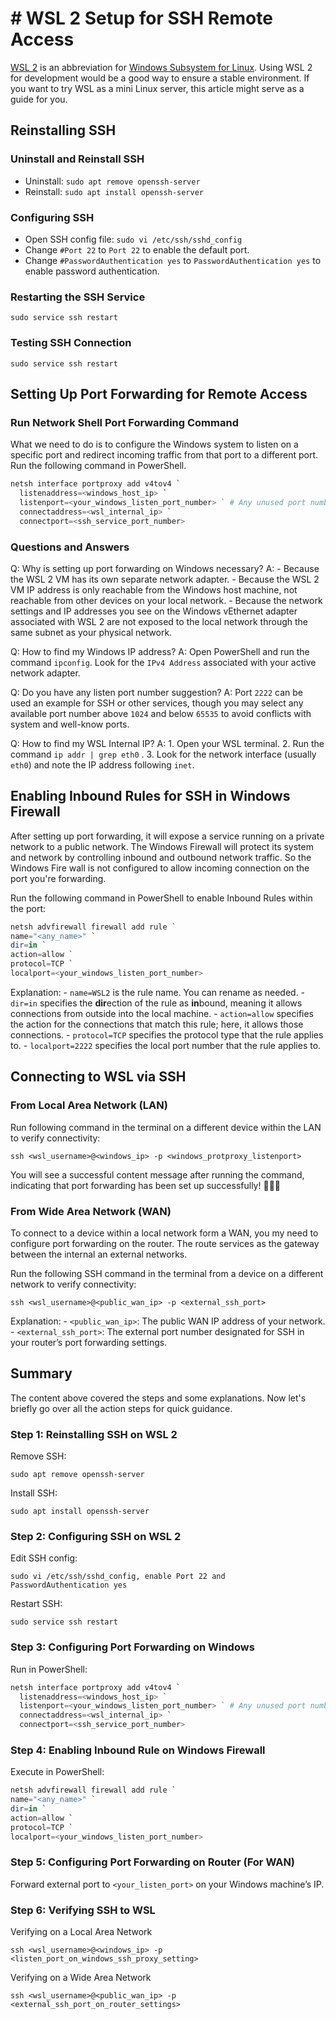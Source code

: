 # # WSL 2 Setup for SSH Remote Access
[WSL 2](https://en.wikipedia.org/wiki/Windows_Subsystem_for_Linux#WSL_2) is an abbreviation for [Windows Subsystem for Linux](https://en.wikipedia.org/wiki/Windows_Subsystem_for_Linux). Using WSL 2 for development would be a good way to ensure a stable environment. If you want to try WSL as a mini Linux server, this article might serve as a guide for you.

## Reinstalling SSH
### Uninstall and Reinstall SSH

- Uninstall: `sudo apt remove openssh-server`
- Reinstall: `sudo apt install openssh-server`
### Configuring SSH

- Open SSH config file: `sudo vi /etc/ssh/sshd_config`
- Change `#Port 22` to `Port 22` to enable the default port.
- Change `#PasswordAuthentication yes` to `PasswordAuthentication yes` to enable password authentication.
### Restarting the SSH Service

```shell
sudo service ssh restart
```
### Testing SSH Connection

```shell
sudo service ssh restart
```

## Setting Up Port Forwarding for Remote Access

### Run Network Shell Port Forwarding Command
What we need to do is to configure the Windows system to listen on a specific port and redirect incoming traffic from that port to a different port. Run the following command in PowerShell. 
```powershell
netsh interface portproxy add v4tov4 `
  listenaddress=<windows_host_ip> `
  listenport=<your_windows_listen_port_number> ` # Any unused port number
  connectaddress=<wsl_internal_ip> `
  connectport=<ssh_service_port_number>
```

### Questions and Answers
Q: Why is setting up port forwarding on Windows necessary?
A: 
	- Because the WSL 2 VM has its own separate network adapter. 
	- Because the WSL 2 VM IP address is only reachable from the Windows host machine, not reachable from other devices on your local network.
	- Because the network settings and IP addresses you see on the Windows vEthernet adapter associated with WSL 2 are not exposed to the local network through the same subnet as your physical network.

Q: How to find my Windows IP address?
A: 
	Open PowerShell and run the command `ipconfig`. Look for the `IPv4 Address` associated with your active network adapter.
 
Q: Do you have any listen port number suggestion?
A:
	Port `2222` can be used an example for SSH or other services, though you may select any available port number above `1024` and below `65535` to avoid conflicts with system and well-know ports.

Q: How to find my WSL Internal IP?
A:
	1. Open your WSL terminal.
	2. Run the command `ip addr | grep eth0` .
	3. Look for the network interface (usually `eth0`) and note the IP address following `inet`.

## Enabling Inbound Rules for SSH in Windows Firewall
After setting up port forwarding, it will expose a service running on a private network to a public network. The Windows Firewall will protect its system and network by controlling inbound and outbound network traffic. So the Windows Fire wall is not configured to allow incoming connection on the port you're forwarding. 

Run the following command in PowerShell to enable Inbound Rules within the port:
```powershell
netsh advfirewall firewall add rule `
name="<any_name>" `
dir=in `
action=allow `
protocol=TCP `
localport=<your_windows_listen_port_number>
```

Explanation:
	- `name=WSL2` is the rule name. You can rename as needed.
	- `dir=in` specifies the **dir**ection of the rule as **in**bound, meaning it allows connections from outside into the local machine.
	- `action=allow` specifies the action for the connections that match this rule; here, it allows those connections.
	- `protocol=TCP` specifies the protocol type that the rule applies to.
	- `localport=2222` specifies the local port number that the rule applies to.

## Connecting to WSL via SSH
### From Local Area Network (LAN)
Run following command in the terminal on a different device within the LAN to verify connectivity:
```shell
ssh <wsl_username>@<windows_ip> -p <windows_protproxy_listenport>
```

You will see a successful content message after running the command, indicating that port forwarding has been set up successfully! 🥳🥳🥳

### From Wide Area Network (WAN)
To connect to a device within a local network form a WAN, you my need to configure port forwarding on the router. The route services as the gateway between the internal an external networks.

Run the following SSH command in the terminal from a device on a different network to verify connectivity:
```shell
ssh <wsl_username>@<public_wan_ip> -p <external_ssh_port>
```

Explanation:
	- `<public_wan_ip>`: The public WAN IP address of your network.
	- `<external_ssh_port>`: The external port number designated for SSH in your router’s port forwarding settings.

## Summary
The content above covered the steps and some explanations. Now let's briefly go over all the action steps for quick guidance.
### Step 1: Reinstalling SSH on WSL 2
Remove SSH: 
```shell
sudo apt remove openssh-server
```

Install SSH:
```shell
sudo apt install openssh-server
```

### Step 2: Configuring SSH on WSL 2
Edit SSH config:
```shell
sudo vi /etc/ssh/sshd_config, enable Port 22 and PasswordAuthentication yes
```

Restart SSH:
```shell
sudo service ssh restart
```

### Step 3: Configuring Port Forwarding on Windows
Run in PowerShell:
```powershell
netsh interface portproxy add v4tov4 `
  listenaddress=<windows_host_ip> `
  listenport=<your_windows_listen_port_number> ` # Any unused port number
  connectaddress=<wsl_internal_ip> `
  connectport=<ssh_service_port_number>
```

### Step 4: Enabling Inbound Rule on Windows Firewall
Execute in PowerShell:

```powershell
netsh advfirewall firewall add rule `
name="<any_name>" `
dir=in `
action=allow `
protocol=TCP `
localport=<your_windows_listen_port_number>
```

### Step 5: Configuring Port Forwarding on Router (For WAN)
Forward external port to `<your_listen_port>` on your Windows machine’s IP.

### Step 6: Verifying SSH to WSL
Verifying on a Local Area Network
```shell
ssh <wsl_username>@<windows_ip> -p <listen_port_on_windows_ssh_proxy_setting>
```

Verifying on a Wide Area Network
```shell
ssh <wsl_username>@<public_wan_ip> -p <external_ssh_port_on_router_settings>
```